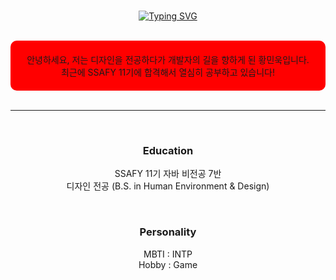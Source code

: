 <div align="center">
<br/>

[![Typing SVG](https://readme-typing-svg.demolab.com?font=Roboto&weight=500&size=30&pause=1000&color=000000&center=true&vCenter=true&random=false&width=435&lines=Hello%2C+My+name+is+Minuk+Hwang)](https://git.io/typing-svg)


<br/>

<div style="background-color:red; padding:20px; border-radius:10px">
안녕하세요, 저는 디자인을 전공하다가 개발자의 길을 향하게 된 황민욱입니다.
<br/>
최근에 SSAFY 11기에 합격해서 열심히 공부하고 있습니다!
</div>

<br/>

---

<br/>

### Education
SSAFY 11기 자바 비전공 7반
<br/>
디자인 전공 (B.S. in Human Environment & Design)

<br/>

### Personality
MBTI : INTP
<br/>
Hobby : Game

<br/>
<br/>

</div>